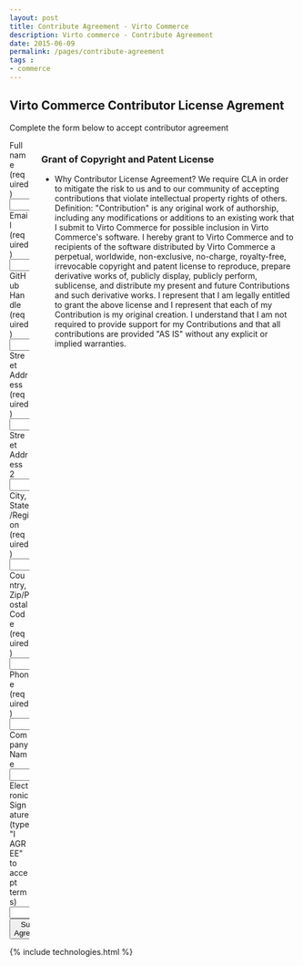 ```yaml
---
layout: post
title: Contribute Agreement - Virto Commerce
description: Virto commerce - Contribute Agreement
date: 2015-06-09
permalink: /pages/contribute-agreement
tags : 
- commerce
---
```

<article role="main" class="main">
	<div class="roadmap __responsive">
		<h1 class="head-title">Virto Commerce Contributor License Agrement</h1>
		<p class="text">Complete the form below to accept contributor agreement</p>
		<div class="columns">
			<div class="column">
				<div class="block">
					<form action="">
						<input type="hidden" value="Contributor License Agrement" name="Subject"/>
						<input type="hidden" value="true" name="IsResend"/>
						<input type="hidden" value="/thank-you" name="RedirectUrl" />
						<div class="control-group">
							<label for="Fullname">Full name (required)</label>
							<input type="text" name="Fullname" class="form-input" required>
						</div>
						<div class="control-group">
							<label for="email">Email (required)</label>
							<input type="text" name="To" class="form-input" required>
						</div>
						<div class="control-group">
							<label for="phone">GitHub Handle (required)</label>
							<input type="text" name="GithubHandle" class="form-input" required>
						</div>
						<div class="control-group">
							<label for="phone">Street Address (required)</label>
							<input type="text" name="StreetAddress" class="form-input" required>
						</div>
						<div class="control-group">
							<label for="phone">Street Address 2</label>
							<input type="text" name="StreetAddress2" class="form-input">
						</div>
						<div class="control-group">
							<label for="phone">City, State/Region (required)</label>
							<input type="text" name="CityState" class="form-input">
						</div>
						<div class="control-group">
							<label for="phone">Country, Zip/Postal Code (required)</label>
							<input type="text" name="CountryZip" class="form-input">
						</div>
						<div class="control-group">
							<label for="phone">Phone (required)</label>
							<input type="text" name="Phone" class="form-input" required>
						</div>
						<div class="control-group">
							<label for="title">Company Name</label>
							<input type="text" name="Company" class="form-input">
						</div>
						<div class="control-group">
							<label for="company">Electronic Signature (type "I AGREE" to accept terms)</label>
							<input type="text" name="Signature" class="form-input" required>
						</div>
						<div class="control-group">
							<button class="button fill" type="submit">Submit Agreement</button>
						</div>
					</form>
				</div>
			</div>
			<div class="column">
				<div class="block">
					<h3>Grant of Copyright and Patent License</h3>
					<ul class="list">
						<li>
							<span class="title">Why Contributor License Agreement?</span>
							<span class="descr">We require CLA in order to mitigate the risk to us and to our community of accepting contributions that violate intellectual property rights of others.</span>
							<span class="descr">Definition: "Contribution" is any original work of authorship, including any modifications or additions to an existing work that I submit to Virto Commerce for possible inclusion in Virto Commerce's software.</span>
							<span class="descr">I hereby grant to Virto Commerce and to recipients of the software distributed by Virto Commerce a perpetual, worldwide, non-exclusive, no-charge, royalty-free, irrevocable copyright and patent license to reproduce, prepare derivative works of, publicly display, publicly perform, sublicense, and distribute my present and future Contributions and such derivative works.</span>
							<span class="descr">I represent that I am legally entitled to grant the above license and I represent that each of my Contribution is my original creation.</span>
							<span class="descr">I understand that I am not required to provide support for my Contributions and that all contributions are provided "AS IS" without any explicit or implied warranties.</span>
						</li>
					</ul>
				</div>
			</div>
		</div>
	</div>
	{% include technologies.html %}
</article>
